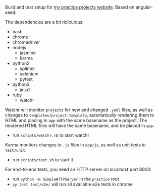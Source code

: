 Build and test setup for [my practice projects website](http://maciej-filip-sz.github.io/practice). Based on angular-seed.
    
    
The dependencies are a bit ridiculous:

* bash
* chrome
* chromedriver
* nodejs
    * jasmine
    * karma
* python2
    * splinter
    * selenium
    * pytest
* python3
    * jinja2
* ruby
    * watchr
    
    
Watchr will monitor `projects` for new and changed `.yaml` files, as well as changes to `templates/project.template`, automatically rendering them to HTML and placing in `app` with the same basename as the project. The rendered HTML files will have the same basename, and be placed in `app`.

* run `scripts/watchr.rb` to start watchr
    
    
Karma monitors changes to `.js` files in `app/js`, as well as unit tests in `test/unit`.

* run `scripts/test.sh` to start it
       
       
For end-to-end tests, you need an HTTP server on localhost port 8000:

* run `python -m SimpleHTTPServer` in the `practice` root
* `py.test test/e2e/` will run all available e2e tests in chrome
